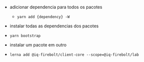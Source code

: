 * adicionar dependencia para todos os pacotes
  - `yarn add {dependency} -W`

* instalar todas as dependencias dos pacotes
- `yarn bootstrap`

* instalar um pacote em outro
- `lerna add @iq-firebolt/client-core --scope=@iq-firebolt/lab`